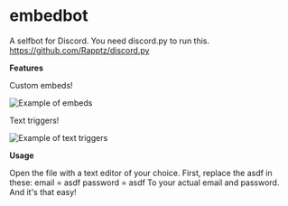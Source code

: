 # embedbot
A selfbot for Discord.
You need discord.py to run this.
https://github.com/Rapptz/discord.py

__Features__

Custom embeds!

![Example of embeds](https://files.catbox.moe/6d1npp.gif)

Text triggers!

![Example of text triggers](https://files.catbox.moe/1z2kiq.gif)

__Usage__

Open the file with a text editor of your choice.
First, replace the asdf in these:
email = asdf
password = asdf
To your actual email and password.
And it's that easy!
